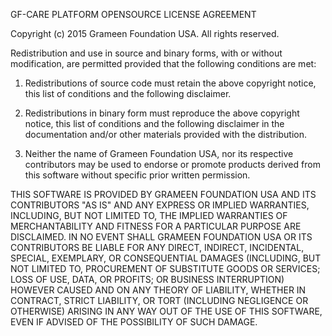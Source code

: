GF-CARE PLATFORM OPENSOURCE LICENSE AGREEMENT

Copyright (c) 2015 Grameen Foundation USA.  All rights reserved.

Redistribution and use in source and binary forms, with or without
modification, are permitted provided that the following conditions are met:


1. Redistributions of source code must retain the above copyright notice,
this list of conditions and the following disclaimer.

2. Redistributions in binary form must reproduce the above copyright notice,
this list of conditions and the following disclaimer in the documentation
and/or other materials provided with the distribution.

3. Neither the name of Grameen Foundation USA, nor its respective contributors
may be used to endorse or promote products derived from this software without
specific prior written permission.


THIS SOFTWARE IS PROVIDED BY GRAMEEN FOUNDATION USA AND ITS CONTRIBUTORS
"AS IS" AND ANY EXPRESS OR IMPLIED WARRANTIES, INCLUDING, BUT NOT LIMITED TO,
THE IMPLIED WARRANTIES OF MERCHANTABILITY AND FITNESS FOR A PARTICULAR PURPOSE
ARE DISCLAIMED.  IN NO EVENT SHALL GRAMEEN FOUNDATION USA OR ITS CONTRIBUTORS
BE LIABLE FOR ANY DIRECT, INDIRECT, INCIDENTAL, SPECIAL, EXEMPLARY, OR
CONSEQUENTIAL DAMAGES (INCLUDING, BUT NOT LIMITED TO, PROCUREMENT OF
SUBSTITUTE GOODS OR SERVICES; LOSS OF USE, DATA, OR PROFITS; OR BUSINESS
INTERRUPTION) HOWEVER CAUSED AND ON ANY THEORY OF LIABILITY, WHETHER IN
CONTRACT, STRICT LIABILITY, OR TORT (INCLUDING NEGLIGENCE OR OTHERWISE) ARISING
IN ANY WAY OUT OF THE USE OF THIS SOFTWARE, EVEN IF ADVISED OF THE POSSIBILITY
OF SUCH DAMAGE.
